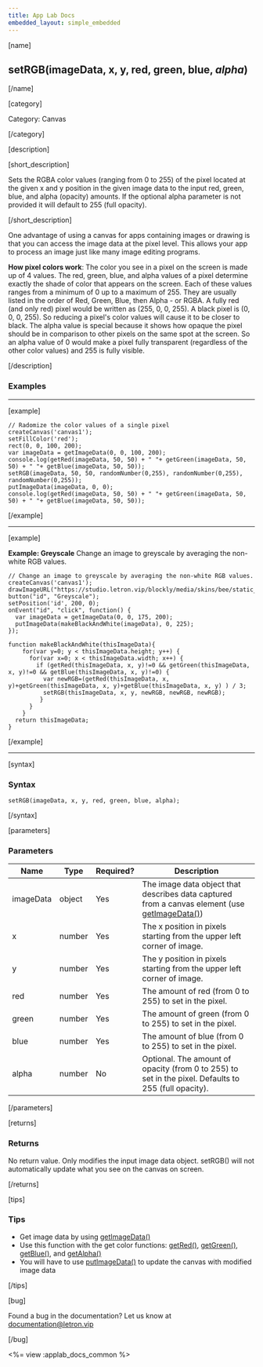 ```yaml
---
title: App Lab Docs
embedded_layout: simple_embedded
---
```


[name]

## setRGB(imageData, x, y, red, green, blue, *alpha*)

[/name]

[category]

Category: Canvas

[/category]

[description]

[short_description]

Sets the RGBA color values (ranging from 0 to 255) of the pixel located at the given x and y position in the given image data to the input red, green, blue, and alpha (opacity) amounts. If the optional alpha parameter is not provided it will default to 255 (full opacity).

[/short_description]

One advantage of using a canvas for apps containing images or drawing is that you can access the image data at the pixel level. This allows your app to process an image just like many image editing programs.

**How pixel colors work**: The color you see in a pixel on the screen is made up of 4 values. The red, green, blue, and alpha values of a pixel determine exactly the shade of color that appears on the screen. Each of these values ranges from a minimum of 0 up to a maximum of 255. They are usually listed in the order of Red, Green, Blue, then Alpha - or RGBA. A fully red (and only red) pixel would be written as (255, 0, 0, 255). A black pixel is (0, 0, 0, 255). So reducing a pixel's color values will cause it to be closer to black. The alpha value is special because it shows how opaque the pixel should be in comparison to other pixels on the same spot at the screen. So an alpha value of 0 would make a pixel fully transparent (regardless of the other color values) and 255 is fully visible.

[/description]

### Examples

____________________________________________________

[example]

```
// Radomize the color values of a single pixel
createCanvas('canvas1');
setFillColor('red');
rect(0, 0, 100, 200);
var imageData = getImageData(0, 0, 100, 200);
console.log(getRed(imageData, 50, 50) + " "+ getGreen(imageData, 50, 50) + " "+ getBlue(imageData, 50, 50));
setRGB(imageData, 50, 50, randomNumber(0,255), randomNumber(0,255), randomNumber(0,255));
putImageData(imageData, 0, 0);
console.log(getRed(imageData, 50, 50) + " "+ getGreen(imageData, 50, 50) + " "+ getBlue(imageData, 50, 50));
```

[/example]

____________________________________________________

[example]

**Example: Greyscale** Change an image to greyscale by averaging the non-white RGB values.

```
// Change an image to greyscale by averaging the non-white RGB values.
createCanvas('canvas1');
drawImageURL("https://studio.letron.vip/blockly/media/skins/bee/static_avatar.png");
button("id", "Greyscale");
setPosition('id', 200, 0);
onEvent("id", "click", function() {
  var imageData = getImageData(0, 0, 175, 200);
  putImageData(makeBlackAndWhite(imageData), 0, 225);
});

function makeBlackAndWhite(thisImageData){
    for(var y=0; y < thisImageData.height; y++) {
      for(var x=0; x < thisImageData.width; x++) {
        if (getRed(thisImageData, x, y)!=0 && getGreen(thisImageData, x, y)!=0 && getBlue(thisImageData, x, y)!=0) {
          var newRGB=(getRed(thisImageData, x, y)+getGreen(thisImageData, x, y)+getBlue(thisImageData, x, y) ) / 3;
          setRGB(thisImageData, x, y, newRGB, newRGB, newRGB);
         }
      }
    }
  return thisImageData;
}
```

[/example]

____________________________________________________

[syntax]

### Syntax

```
setRGB(imageData, x, y, red, green, blue, alpha);
```

[/syntax]

[parameters]

### Parameters

| Name  | Type | Required? | Description |
|-----------------|------|-----------|-------------|
| imageData | object | Yes | The image data object that describes data captured from a canvas element (use [getImageData()](/applab/docs/getImageData))    |
| x | number | Yes | The x position in pixels starting from the upper left corner of image.  |
| y | number | Yes | The y position in pixels starting from the upper left corner of image.  |
| red | number | Yes | The amount of red (from 0 to 255) to set in the pixel.  |
| green | number | Yes | The amount of green (from 0 to 255) to set in the pixel.  |
| blue | number | Yes | The amount of blue (from 0 to 255) to set in the pixel.  |
| alpha | number | No | Optional. The amount of opacity (from 0 to 255) to set in the pixel. Defaults to 255 (full opacity).  |

[/parameters]

[returns]

### Returns
No return value. Only modifies the input image data object. setRGB() will not automatically update what you see on the canvas on screen.

[/returns]

[tips]

### Tips
- Get image data by using [getImageData()](/applab/docs/getImageData)
- Use this function with the get color functions: [getRed()](/applab/docs/getRed), [getGreen()](/applab/docs/getGreen), [getBlue()](/applab/docs/getBlue), and [getAlpha()](/applab/docs/getAlpha)
- You will have to use [putImageData()](/applab/docs/putImageData) to update the canvas with modified image data

[/tips]

[bug]

Found a bug in the documentation? Let us know at documentation@letron.vip

[/bug]

<%= view :applab_docs_common %>

